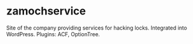 # zamochservice
Site of the company providing services for hacking locks. Integrated into WordPress. Plugins: ACF, OptionTree.
